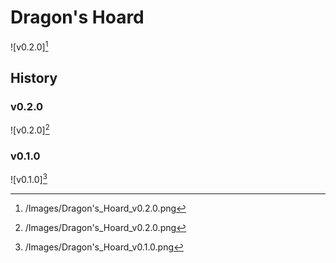 # Dragon's Hoard

![v0.2.0][^v0.2.0]

## History

### v0.2.0

![v0.2.0][^v0.2.0]

### v0.1.0

![v0.1.0][^v0.1.0]

[^v0.1.0]: /Images/Dragon's_Hoard_v0.1.0.png
[^v0.2.0]: /Images/Dragon's_Hoard_v0.2.0.png
